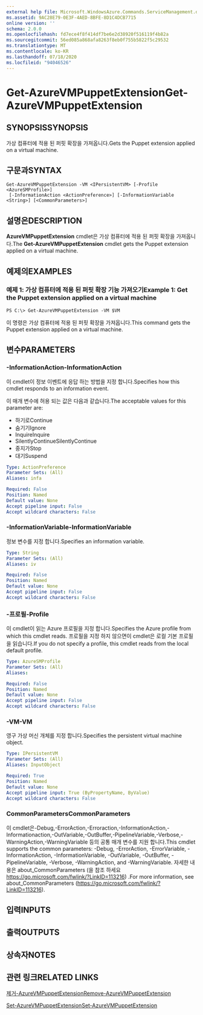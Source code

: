 ```yaml
---
external help file: Microsoft.WindowsAzure.Commands.ServiceManagement.dll-Help.xml
ms.assetid: 9AC28E79-0E3F-4AED-8BFE-8D1C4DCB7715
online version: ''
schema: 2.0.0
ms.openlocfilehash: fd7ece4f8f414df7be6e2d38920f516119f4b82a
ms.sourcegitcommit: 56ed085a868afa8263f8eb0f755b5822f5c29532
ms.translationtype: MT
ms.contentlocale: ko-KR
ms.lasthandoff: 07/18/2020
ms.locfileid: "94046526"
---
```

# <span data-ttu-id="73895-101">Get-AzureVMPuppetExtension</span><span class="sxs-lookup"><span data-stu-id="73895-101">Get-AzureVMPuppetExtension</span></span>

## <span data-ttu-id="73895-102">SYNOPSIS</span><span class="sxs-lookup"><span data-stu-id="73895-102">SYNOPSIS</span></span>
<span data-ttu-id="73895-103">가상 컴퓨터에 적용 된 퍼핏 확장을 가져옵니다.</span><span class="sxs-lookup"><span data-stu-id="73895-103">Gets the Puppet extension applied on a virtual machine.</span></span>

## <span data-ttu-id="73895-104">구문과</span><span class="sxs-lookup"><span data-stu-id="73895-104">SYNTAX</span></span>

```
Get-AzureVMPuppetExtension -VM <IPersistentVM> [-Profile <AzureSMProfile>]
 [-InformationAction <ActionPreference>] [-InformationVariable <String>] [<CommonParameters>]
```

## <span data-ttu-id="73895-105">설명은</span><span class="sxs-lookup"><span data-stu-id="73895-105">DESCRIPTION</span></span>
<span data-ttu-id="73895-106">**AzureVMPuppetExtension** cmdlet은 가상 컴퓨터에 적용 된 퍼핏 확장을 가져옵니다.</span><span class="sxs-lookup"><span data-stu-id="73895-106">The **Get-AzureVMPuppetExtension** cmdlet gets the Puppet extension applied on a virtual machine.</span></span>

## <span data-ttu-id="73895-107">예제의</span><span class="sxs-lookup"><span data-stu-id="73895-107">EXAMPLES</span></span>

### <span data-ttu-id="73895-108">예제 1: 가상 컴퓨터에 적용 된 퍼핏 확장 기능 가져오기</span><span class="sxs-lookup"><span data-stu-id="73895-108">Example 1: Get the Puppet extension applied on a virtual machine</span></span>
```
PS C:\> Get-AzureVMPuppetExtension -VM $VM
```

<span data-ttu-id="73895-109">이 명령은 가상 컴퓨터에 적용 된 퍼핏 확장을 가져옵니다.</span><span class="sxs-lookup"><span data-stu-id="73895-109">This command gets the Puppet extension applied on a virtual machine.</span></span>

## <span data-ttu-id="73895-110">변수</span><span class="sxs-lookup"><span data-stu-id="73895-110">PARAMETERS</span></span>

### <span data-ttu-id="73895-111">-InformationAction</span><span class="sxs-lookup"><span data-stu-id="73895-111">-InformationAction</span></span>
<span data-ttu-id="73895-112">이 cmdlet이 정보 이벤트에 응답 하는 방법을 지정 합니다.</span><span class="sxs-lookup"><span data-stu-id="73895-112">Specifies how this cmdlet responds to an information event.</span></span>

<span data-ttu-id="73895-113">이 매개 변수에 허용 되는 값은 다음과 같습니다.</span><span class="sxs-lookup"><span data-stu-id="73895-113">The acceptable values for this parameter are:</span></span>

- <span data-ttu-id="73895-114">하기로</span><span class="sxs-lookup"><span data-stu-id="73895-114">Continue</span></span>
- <span data-ttu-id="73895-115">숨기기</span><span class="sxs-lookup"><span data-stu-id="73895-115">Ignore</span></span>
- <span data-ttu-id="73895-116">Inquire</span><span class="sxs-lookup"><span data-stu-id="73895-116">Inquire</span></span>
- <span data-ttu-id="73895-117">SilentlyContinue</span><span class="sxs-lookup"><span data-stu-id="73895-117">SilentlyContinue</span></span>
- <span data-ttu-id="73895-118">중지가</span><span class="sxs-lookup"><span data-stu-id="73895-118">Stop</span></span>
- <span data-ttu-id="73895-119">대기</span><span class="sxs-lookup"><span data-stu-id="73895-119">Suspend</span></span>

```yaml
Type: ActionPreference
Parameter Sets: (All)
Aliases: infa

Required: False
Position: Named
Default value: None
Accept pipeline input: False
Accept wildcard characters: False
```

### <span data-ttu-id="73895-120">-InformationVariable</span><span class="sxs-lookup"><span data-stu-id="73895-120">-InformationVariable</span></span>
<span data-ttu-id="73895-121">정보 변수를 지정 합니다.</span><span class="sxs-lookup"><span data-stu-id="73895-121">Specifies an information variable.</span></span>

```yaml
Type: String
Parameter Sets: (All)
Aliases: iv

Required: False
Position: Named
Default value: None
Accept pipeline input: False
Accept wildcard characters: False
```

### <span data-ttu-id="73895-122">-프로필</span><span class="sxs-lookup"><span data-stu-id="73895-122">-Profile</span></span>
<span data-ttu-id="73895-123">이 cmdlet이 읽는 Azure 프로필을 지정 합니다.</span><span class="sxs-lookup"><span data-stu-id="73895-123">Specifies the Azure profile from which this cmdlet reads.</span></span>
<span data-ttu-id="73895-124">프로필을 지정 하지 않으면이 cmdlet은 로컬 기본 프로필을 읽습니다.</span><span class="sxs-lookup"><span data-stu-id="73895-124">If you do not specify a profile, this cmdlet reads from the local default profile.</span></span>

```yaml
Type: AzureSMProfile
Parameter Sets: (All)
Aliases: 

Required: False
Position: Named
Default value: None
Accept pipeline input: False
Accept wildcard characters: False
```

### <span data-ttu-id="73895-125">-VM</span><span class="sxs-lookup"><span data-stu-id="73895-125">-VM</span></span>
<span data-ttu-id="73895-126">영구 가상 머신 개체를 지정 합니다.</span><span class="sxs-lookup"><span data-stu-id="73895-126">Specifies the persistent virtual machine object.</span></span>

```yaml
Type: IPersistentVM
Parameter Sets: (All)
Aliases: InputObject

Required: True
Position: Named
Default value: None
Accept pipeline input: True (ByPropertyName, ByValue)
Accept wildcard characters: False
```

### <span data-ttu-id="73895-127">CommonParameters</span><span class="sxs-lookup"><span data-stu-id="73895-127">CommonParameters</span></span>
<span data-ttu-id="73895-128">이 cmdlet은-Debug,-ErrorAction,-Erroraction,-InformationAction,-Informationaction,-OutVariable,-OutBuffer,-PipelineVariable,-Verbose,-WarningAction,-WarningVariable 등의 공통 매개 변수를 지원 합니다.</span><span class="sxs-lookup"><span data-stu-id="73895-128">This cmdlet supports the common parameters: -Debug, -ErrorAction, -ErrorVariable, -InformationAction, -InformationVariable, -OutVariable, -OutBuffer, -PipelineVariable, -Verbose, -WarningAction, and -WarningVariable.</span></span> <span data-ttu-id="73895-129">자세한 내용은 about_CommonParameters (을 참조 하세요 https://go.microsoft.com/fwlink/?LinkID=113216) .</span><span class="sxs-lookup"><span data-stu-id="73895-129">For more information, see about_CommonParameters (https://go.microsoft.com/fwlink/?LinkID=113216).</span></span>

## <span data-ttu-id="73895-130">입력</span><span class="sxs-lookup"><span data-stu-id="73895-130">INPUTS</span></span>

## <span data-ttu-id="73895-131">출력</span><span class="sxs-lookup"><span data-stu-id="73895-131">OUTPUTS</span></span>

## <span data-ttu-id="73895-132">상속자</span><span class="sxs-lookup"><span data-stu-id="73895-132">NOTES</span></span>

## <span data-ttu-id="73895-133">관련 링크</span><span class="sxs-lookup"><span data-stu-id="73895-133">RELATED LINKS</span></span>

[<span data-ttu-id="73895-134">제거-AzureVMPuppetExtension</span><span class="sxs-lookup"><span data-stu-id="73895-134">Remove-AzureVMPuppetExtension</span></span>](./Remove-AzureVMPuppetExtension.md)

[<span data-ttu-id="73895-135">Set-AzureVMPuppetExtension</span><span class="sxs-lookup"><span data-stu-id="73895-135">Set-AzureVMPuppetExtension</span></span>](./Set-AzureVMPuppetExtension.md)


